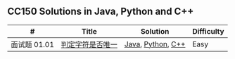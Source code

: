 ## CC150 Solutions in Java, Python and C++

| #            | Title                                                        | Solution                                                     | Difficulty |
| ------------ | ------------------------------------------------------------ | ------------------------------------------------------------ | ---------- |
| 面试题 01.01 | [判定字符是否唯一](https://leetcode-cn.com/problems/is-unique-lcci/) | [Java](https://github.com/shenhuaze/cc150/blob/master/java/JudgeCharUnique.java), [Python](https://github.com/shenhuaze/cc150/blob/master/python/judge_char_unique.py), [C++](https://github.com/shenhuaze/cc150/blob/master/cpp/judge_char_unique.cpp) | Easy       |

